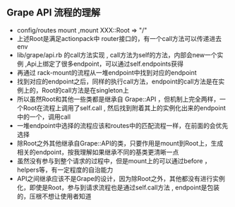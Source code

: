 ## Grape API 流程的理解

* config/routes mount ,mount XXX::Root => "/"
* 上述Root是满足actionpack中 router接口的，有一个call方法可以传递进去env
* lib/grape/api.rb 的call方法实现 , call方法为self的方法，内部会new一个实例 ,Api上绑定了很多endpoint，可以通过self.endpoints获得
* 再通过 rack-mount的流程从一堆endpoint中找到对应的endpoint
* 找到对应的endpoint之后，同样的执行call方法，endpoint的call方法是在实例上的，Root的call方法是在singleton上
* 所以虽然Root和其他一些类都是继承自 Grape::API ，但机制上完全两样，一个Root在流程上调用了self.call , 然后找到附着其上的实例化出来的endpoint中的一个，调用call
* 一堆endpoint中选择的流程应该和routes中的匹配流程一样，在前面的会优先选择
* 除Root之外其他继承自Grape::API的类，只要作用是mount到Root上，生成相关的endpoint，按我理解如果继承不同的基类更清晰一点
* 虽然没有参与到整个请求的过程中，但是mount上的可以通过before ， helpers等，有一定程度的自治能力
* API之间继承应该不是Grape的设计，因为除Root之外，其他都没有进行实例化，即使是Root，参与到请求流程也是通过self.call方法 , endpoint是包装的，压根不想让使用者知道

